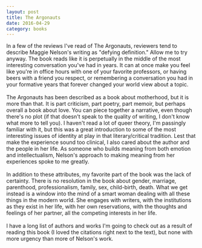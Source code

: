 ```yaml
---
layout: post
title: The Argonauts 
date: 2016-04-29
category: books
---
```

In a few of the reviews I've read of The Argonauts, reviewers tend to describe Maggie Nelson's writing as "defying definition." Allow me to try anyway. The book reads like it is perpetually in the middle of the most interesting conversation you've had in years. It can at once make you feel like you're in office hours with one of your favorite professors, or having beers with a friend you respect, or remembering a conversation you had in your formative years that forever changed your world view about a topic.<br/><br/>The Argonauts has been described as a book about motherhood, but it is more than that. It is part criticism, part poetry, part memoir, but perhaps overall a book about love. You can piece together a narrative, even though there's no plot (if that doesn't speak to the quality of writing, I don't know what more to tell you). I haven't read a lot of queer theory, I'm passingly familiar with it, but this was a great introduction to some of the most interesting issues of identity at play in that literary/critical tradition. Lest that make the experience sound too clinical, I also cared about the author and the people in her life. As someone who builds meaning from both emotion and intellectualism, Nelson's approach to making meaning from her experiences spoke to me greatly.<br/><br/>In addition to these attributes, my favorite part of the book was the lack of certainty. There is no resolution in the book about gender, marriage, parenthood, professionalism, family, sex, child-birth, death. What we get instead is a window into the mind of a smart woman dealing with all these things in the modern world. She engages with writers, with the institutions as they exist in her life, with her own reservations, with the thoughts and feelings of her partner, all the competing interests in her life.<br/><br/>I have a long list of authors and works I'm going to check out as a result of reading this book (I loved the citations right next to the text), but none with more urgency than more of Nelson's work. 
